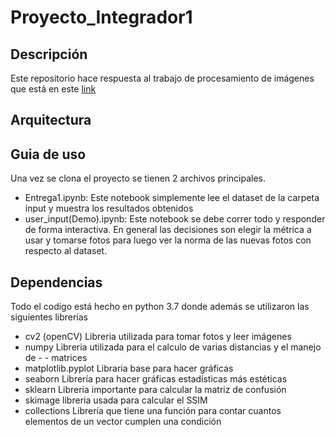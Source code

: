 # Proyecto_Integrador1

## Descripción

Este repositorio hace respuesta al trabajo de procesamiento de imágenes que está en este [link](https://docs.google.com/document/d/17uPzsD2PQmVAoKm4ZYjob9AIDDU_Uum0vs5Z9SrwmeA/edit)



## Arquitectura

## Guia de uso

Una vez se clona el proyecto se tienen 2 archivos principales.

- Entrega1.ipynb: Este notebook simplemente lee el dataset de la carpeta input y muestra los resultados obtenidos 
- user_input(Demo).ipynb: Este notebook se debe correr todo y responder de forma interactiva. En general las decisiones son elegir la métrica a usar y tomarse fotos para luego ver la norma de las nuevas fotos con respecto al dataset.

## Dependencias

Todo el codigo está hecho en python 3.7 donde además se utilizaron las siguientes librerías


- cv2 (openCV) Libreria utilizada para tomar fotos y leer imágenes
- numpy Libreria utilizada para el calculo de varias distancias y el manejo de 	-	- matrices
- matplotlib.pyplot Libraria base para hacer gráficas
- seaborn  Librería para hacer gráficas estadísticas más estéticas
- sklearn Libreria importante para calcular la matriz de confusión
- skimage libreria usada para calcular el SSIM
- collections Librería que tiene una función para contar cuantos elementos de un vector cumplen una condición




